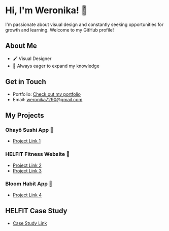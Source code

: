 # Hi, I'm Weronika! 👋

I'm passionate about visual design and constantly seeking opportunities for growth and learning. Welcome to my GitHub profile! 

## About Me

- 🖌️ Visual Designer
- 🌱 Always eager to expand my knowledge

## Get in Touch

- Portfolio: [Check out my portfolio](https://weronika7290.wixsite.com/my-site-1)
- Email: [weronika7290@gmail.com](mailto:weronika7290@gmail.com)

## My Projects

### Ohayō Sushi App 🍣

- [Project Link 1](https://www.figma.com/proto/D7uNxigyFe5dF80IlHrqmN/Ohay%C5%8D-Sushi-app?page-id=210%3A50&type=design&node-id=210-51&viewport=432%2C455%2C0.14&t=f1zao4uLRYwS2sFZ-8&scaling=scale-down&starting-point-node-id=210%3A371&hide-ui=1)

### HELFIT Fitness Website 💪

- [Project Link 2](https://www.figma.com/proto/EXU2gYQL7bTrPm6AUcpPjH/HELFIT-Fitness-Website?page-id=262%3A314&type=design&node-id=262-550&viewport=267%2C49%2C0.16&t=7aJX9V7DCiNUTcgM-8&scaling=scale-down&starting-point-node-id=262%3A550&hide-ui=1)
- [Project Link 3](https://www.figma.com/proto/EXU2gYQL7bTrPm6AUcpPjH/HELFIT-Fitness-Website?page-id=0%3A1&type=design&node-id=22-2&viewport=267%2C49%2C0.16&t=6dX8AgBjkNXNkNh0-8&scaling=scale-down&starting-point-node-id=22%3A2&hide-ui=1)

### Bloom Habit App 🌷

- [Project Link 4](https://www.figma.com/proto/iIVFXVH07N8O3cd8Lt2YrN/Habit-app-mockups?page-id=0%3A1&node-id=1-353&starting-point-node-id=1%3A353&hide-ui=1&t=4GoIcL621oZC6l7j-8)

## HELFIT Case Study

- [Case Study Link](https://www.figma.com/proto/EZs3Xrf3p7RABsIGcWJCp2/case-study?page-id=0%3A1&type=design&node-id=1-2&viewport=-2669%2C509%2C0.18&t=OXWmpEMXG5VrksPQ-8&scaling=scale-down&starting-point-node-id=1%3A2&hide-ui=1)
